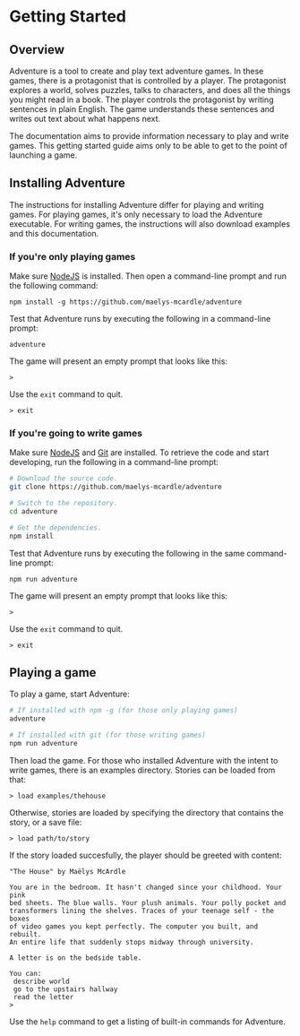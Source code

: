 # Getting Started

## Overview

Adventure is a tool to create and play text adventure games. In these 
games, there is a protagonist that is controlled by a player. The protagonist 
explores a world, solves puzzles, talks to characters, and does all the things
you might read in a book. The player controls the protagonist by writing 
sentences in plain English. The game understands these sentences and writes
out text about what happens next.

The documentation aims to provide information necessary to play and write games.
This getting started guide aims only to be able to get to the point of launching
a game.

## Installing Adventure

The instructions for installing Adventure differ for playing and writing games.
For playing games, it's only necessary to load the Adventure executable. For
writing games, the instructions will also download examples and this 
documentation.

### If you're only playing games

Make sure [NodeJS](https://nodejs.org/) is installed. Then open a command-line
prompt and run the following command:

`npm install -g https://github.com/maelys-mcardle/adventure`

Test that Adventure runs by executing the following in a command-line prompt:

`adventure`

The game will present an empty prompt that looks like this:

`> `

Use the `exit` command to quit.

`> exit`

### If you're going to write games

Make sure [NodeJS](https://nodejs.org/) and [Git](https://git-scm.com/) are
installed. To retrieve the code and start developing, run the following in 
a command-line prompt:

```bash
# Download the source code.
git clone https://github.com/maelys-mcardle/adventure

# Switch to the repository.
cd adventure

# Get the dependencies.
npm install
```

Test that Adventure runs by executing the following in the same command-line
prompt:

`npm run adventure`

The game will present an empty prompt that looks like this:

`> `

Use the `exit` command to quit.

`> exit`

## Playing a game

To play a game, start Adventure:

```bash
# If installed with npm -g (for those only playing games)
adventure

# If installed with git (for those writing games)
npm run adventure
```

Then load the game. For those who installed Adventure with the intent
to write games, there is an examples directory. Stories can be loaded 
from that:

```
> load examples/thehouse
```

Otherwise, stories are loaded by specifying the directory that contains
the story, or a save file:

```
> load path/to/story
```

If the story loaded succesfully, the player should be greeted with content:

```
"The House" by Maëlys McArdle

You are in the bedroom. It hasn't changed since your childhood. Your pink
bed sheets. The blue walls. Your plush animals. Your polly pocket and
transformers lining the shelves. Traces of your teenage self - the boxes
of video games you kept perfectly. The computer you built, and rebuilt.
An entire life that suddenly stops midway through university.

A letter is on the bedside table.

You can:
 describe world
 go to the upstairs hallway
 read the letter
>
```

Use the `help` command to get a listing of built-in commands for Adventure.